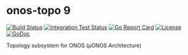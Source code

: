 # onos-topo 9
[![Build Status](https://travis-ci.com/onosproject/onos-topo.svg?branch=master)](https://travis-ci.com/onosproject/onos-topo)
[![Integration Test Status](https://img.shields.io/travis/onosproject/onos-test?label=integration-tests&logo=integration-tests)](https://travis-ci.com/onosproject/onos-test)
[![Go Report Card](https://goreportcard.com/badge/github.com/onosproject/onos-topo)](https://goreportcard.com/report/github.com/onosproject/onos-topo)
[![License](https://img.shields.io/badge/License-Apache%202.0-blue.svg)](https://github.com/gojp/goreportcard/blob/master/LICENSE)
[![GoDoc](https://godoc.org/github.com/onosproject/onos-topo?status.svg)](https://godoc.org/github.com/onosproject/onos-topo)

Topology subsystem for ONOS (µONOS Architecture)

